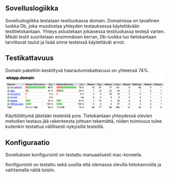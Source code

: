 ## Sovelluslogiikka

Sovelluslogiikka testataan testiluokassa domain. Domainissa on tavallinen luokka Db, joka muodostaa yhteyden testauksessa käytettävään testitietokantaan. Yhteys aslustetaan jokaisessa testiluokassa testejä varten.
Mikäli testit suoritetaan ensimmäisen kerran, Db-luokka luo tietokantaan tarvittavat taulut ja lisää sinne testeissä käytettävät arvot.

## Testikattavuus

Domain pakettiin keskittyvä haarautumiskattavuus on yhteensä 74%. 
![Testikattavuus](https://github.com/SPitkanen/ot-harjoitustyo/blob/master/dokumentaatio/kuvat/testikattavuus.png)
Käyttöliittymä jätetään testeistä pois. Tietokantaan yhteydessä olevien metodien testaus jää rakenteesta johtuen tekemättä, niiden toimivuus tulee kuitenkin testattua välillisesti nykyisillä testeillä.


## Konfiguraatio

Sovelluksen konfigurointi on testattu manuaalisesti mac-koneella.

Konfigurointi on testattu sekä uusilla että olemassa olevilla tietokannoilla ja vaihtamalla näitä toisiin.
